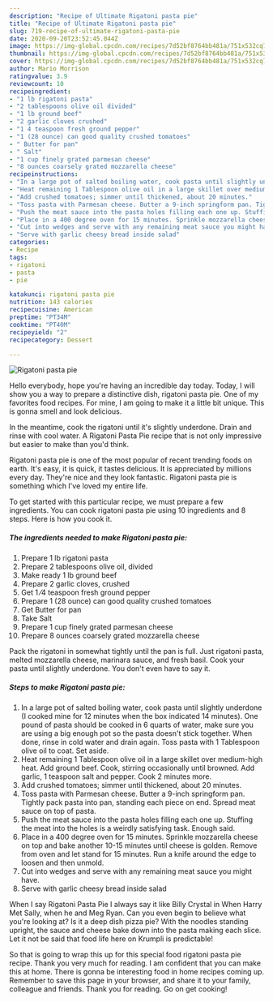 ```yaml
---
description: "Recipe of Ultimate Rigatoni pasta pie"
title: "Recipe of Ultimate Rigatoni pasta pie"
slug: 719-recipe-of-ultimate-rigatoni-pasta-pie
date: 2020-09-20T23:52:45.044Z
image: https://img-global.cpcdn.com/recipes/7d52bf8764bb481a/751x532cq70/rigatoni-pasta-pie-recipe-main-photo.jpg
thumbnail: https://img-global.cpcdn.com/recipes/7d52bf8764bb481a/751x532cq70/rigatoni-pasta-pie-recipe-main-photo.jpg
cover: https://img-global.cpcdn.com/recipes/7d52bf8764bb481a/751x532cq70/rigatoni-pasta-pie-recipe-main-photo.jpg
author: Mario Morrison
ratingvalue: 3.9
reviewcount: 10
recipeingredient:
- "1 lb rigatoni pasta"
- "2 tablespoons olive oil divided"
- "1 lb ground beef"
- "2 garlic cloves crushed"
- "1 4 teaspoon fresh ground pepper"
- "1 (28 ounce) can good quality crushed tomatoes"
- " Butter for pan"
- " Salt"
- "1 cup finely grated parmesan cheese"
- "8 ounces coarsely grated mozzarella cheese"
recipeinstructions:
- "In a large pot of salted boiling water, cook pasta until slightly underdone (I cooked mine for 12 minutes when the box indicated 14 minutes). One pound of pasta should be cooked in 6 quarts of water, make sure you are using a big enough pot so the pasta doesn&#39;t stick together. When done, rinse in cold water and drain again. Toss pasta with 1 Tablespoon olive oil to coat. Set aside."
- "Heat remaining 1 Tablespoon olive oil in a large skillet over medium-high heat. Add ground beef. Cook, stirring occasionally until browned. Add garlic, 1 teaspoon salt and pepper. Cook 2 minutes more."
- "Add crushed tomatoes; simmer until thickened, about 20 minutes."
- "Toss pasta with Parmesan cheese. Butter a 9-inch springform pan. Tightly pack pasta into pan, standing each piece on end. Spread meat sauce on top of pasta."
- "Push the meat sauce into the pasta holes filling each one up. Stuffing the meat into the holes is a weirdly satisfying task. Enough said."
- "Place in a 400 degree oven for 15 minutes. Sprinkle mozzarella cheese on top and bake another 10-15 minutes until cheese is golden. Remove from oven and let stand for 15 minutes. Run a knife around the edge to loosen and then unmold."
- "Cut into wedges and serve with any remaining meat sauce you might have."
- "Serve with garlic cheesy bread inside salad"
categories:
- Recipe
tags:
- rigatoni
- pasta
- pie

katakunci: rigatoni pasta pie 
nutrition: 143 calories
recipecuisine: American
preptime: "PT34M"
cooktime: "PT40M"
recipeyield: "2"
recipecategory: Dessert

---
```



![Rigatoni pasta pie](https://img-global.cpcdn.com/recipes/7d52bf8764bb481a/751x532cq70/rigatoni-pasta-pie-recipe-main-photo.jpg)

Hello everybody, hope you're having an incredible day today. Today, I will show you a way to prepare a distinctive dish, rigatoni pasta pie. One of my favorites food recipes. For mine, I am going to make it a little bit unique. This is gonna smell and look delicious.

In the meantime, cook the rigatoni until it&#39;s slightly underdone. Drain and rinse with cool water. A Rigatoni Pasta Pie recipe that is not only impressive but easier to make than you&#39;d think.

Rigatoni pasta pie is one of the most popular of recent trending foods on earth. It's easy, it is quick, it tastes delicious. It is appreciated by millions every day. They're nice and they look fantastic. Rigatoni pasta pie is something which I've loved my entire life.


To get started with this particular recipe, we must prepare a few ingredients. You can cook rigatoni pasta pie using 10 ingredients and 8 steps. Here is how you cook it.

<!--inarticleads1-->

##### The ingredients needed to make Rigatoni pasta pie:

1. Prepare 1 lb rigatoni pasta
1. Prepare 2 tablespoons olive oil, divided
1. Make ready 1 lb ground beef
1. Prepare 2 garlic cloves, crushed
1. Get 1 ⁄4 teaspoon fresh ground pepper
1. Prepare 1 (28 ounce) can good quality crushed tomatoes
1. Get  Butter for pan
1. Take  Salt
1. Prepare 1 cup finely grated parmesan cheese
1. Prepare 8 ounces coarsely grated mozzarella cheese


Pack the rigatoni in somewhat tightly until the pan is full. Just rigatoni pasta, melted mozzarella cheese, marinara sauce, and fresh basil. Cook your pasta until slightly underdone. You don&#39;t even have to say it. 

<!--inarticleads2-->

##### Steps to make Rigatoni pasta pie:

1. In a large pot of salted boiling water, cook pasta until slightly underdone (I cooked mine for 12 minutes when the box indicated 14 minutes). One pound of pasta should be cooked in 6 quarts of water, make sure you are using a big enough pot so the pasta doesn&#39;t stick together. When done, rinse in cold water and drain again. Toss pasta with 1 Tablespoon olive oil to coat. Set aside.
1. Heat remaining 1 Tablespoon olive oil in a large skillet over medium-high heat. Add ground beef. Cook, stirring occasionally until browned. Add garlic, 1 teaspoon salt and pepper. Cook 2 minutes more.
1. Add crushed tomatoes; simmer until thickened, about 20 minutes.
1. Toss pasta with Parmesan cheese. Butter a 9-inch springform pan. Tightly pack pasta into pan, standing each piece on end. Spread meat sauce on top of pasta.
1. Push the meat sauce into the pasta holes filling each one up. Stuffing the meat into the holes is a weirdly satisfying task. Enough said.
1. Place in a 400 degree oven for 15 minutes. Sprinkle mozzarella cheese on top and bake another 10-15 minutes until cheese is golden. Remove from oven and let stand for 15 minutes. Run a knife around the edge to loosen and then unmold.
1. Cut into wedges and serve with any remaining meat sauce you might have.
1. Serve with garlic cheesy bread inside salad


When I say Rigatoni Pasta Pie I always say it like Billy Crystal in When Harry Met Sally, when he and Meg Ryan. Can you even begin to believe what you&#39;re looking at? Is it a deep dish pizza pie? With the noodles standing upright, the sauce and cheese bake down into the pasta making each slice. Let it not be said that food life here on Krumpli is predictable! 

So that is going to wrap this up for this special food rigatoni pasta pie recipe. Thank you very much for reading. I am confident that you can make this at home. There is gonna be interesting food in home recipes coming up. Remember to save this page in your browser, and share it to your family, colleague and friends. Thank you for reading. Go on get cooking!
